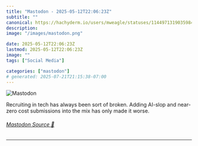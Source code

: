 ```yaml
---
title: "Mastodon - 2025-05-12T22:06:23Z"
subtitle: ""
canonical: https://hachyderm.io/users/mweagle/statuses/114497131903598488
description:
image: "/images/mastodon.png"

date: 2025-05-12T22:06:23Z
lastmod: 2025-05-12T22:06:23Z
image: ""
tags: ["Social Media"]

categories: ["mastodon"]
# generated: 2025-07-21T21:15:38-07:00
---
```

![Mastodon](/images/mastodon.png)

<p>Recruiting in tech has always been sort of broken. Adding AI-slop and near-zero cost submissions into the mix has only made it worse.</p>


###### [Mastodon Source 🐘](https://hachyderm.io/@mweagle/114497131903598488)

___
